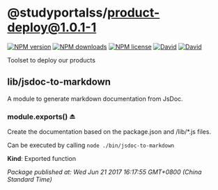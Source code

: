 # @studyportalss/product-deploy@1.0.1-1

[![NPM version](https://img.shields.io/npm/v/@studyportalss/product-deploy.svg?style=flat)](https://www.npmjs.com/package/@studyportalss/product-deploy "View this project on NPM")
[![NPM downloads](https://img.shields.io/npm/dm/@studyportalss/product-deploy.svg?style=flat)](https://www.npmjs.com/package/@studyportalss/product-deploy "View this project on NPM")
[![NPM license](https://img.shields.io/npm/l/@studyportalss/product-deploy.svg?style=flat)](https://www.npmjs.com/package/@studyportalss/product-deploy "View this project on NPM")
[![David](https://img.shields.io/david/@studyportalss/product-deploy.svg?style=flat)](https://david-dm.org/@studyportalss/product-deploy)
[![David](https://img.shields.io/david/dev/@studyportalss/product-deploy.svg?style=flat)](https://david-dm.org/@studyportalss/product-deploy#info=devDependencies)

Toolset to deploy our products

<a name="module_lib/jsdoc-to-markdown"></a>

## lib/jsdoc-to-markdown
A module to generate markdown documentation from JsDoc.

<a name="exp_module_lib/jsdoc-to-markdown--module.exports"></a>

### module.exports() ⏏
Create the documentation based on the package.json and /lib/*.js files.

Can be executed by calling `node ./bin/jsdoc-to-markdown`

**Kind**: Exported function  

_Package published at: Wed Jun 21 2017 16:17:55 GMT+0800 (China Standard Time)_